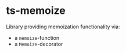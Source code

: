 # ts-memoize

Library providing memoization functionality via:
* a `memoize`-function
* a `Memoize`-decorator
